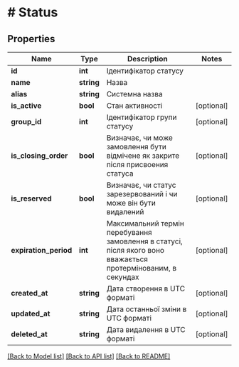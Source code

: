 # # Status

## Properties

Name | Type | Description | Notes
------------ | ------------- | ------------- | -------------
**id** | **int** | Ідентифікатор статусу |
**name** | **string** | Назва |
**alias** | **string** | Системна назва |
**is_active** | **bool** | Стан активності | [optional]
**group_id** | **int** | Ідентифікатор групи статусу | [optional]
**is_closing_order** | **bool** | Визначає, чи може замовлення бути відмічене як закрите після присвоения статуса | [optional]
**is_reserved** | **bool** | Визначає, чи статус зарезервований і чи може він бути видалений | [optional]
**expiration_period** | **int** | Максимальний термін перебування замовлення в статусі, після якого воно вважається протермінованим, в секундах | [optional]
**created_at** | **string** | Дата створення в UTC форматі | [optional]
**updated_at** | **string** | Дата останньої зміни в UTC форматі | [optional]
**deleted_at** | **string** | Дата видалення в UTC форматі | [optional]

[[Back to Model list]](../../README.md#models) [[Back to API list]](../../README.md#endpoints) [[Back to README]](../../README.md)

